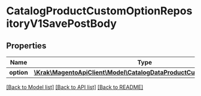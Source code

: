 # CatalogProductCustomOptionRepositoryV1SavePostBody

## Properties
Name | Type | Description | Notes
------------ | ------------- | ------------- | -------------
**option** | [**\Krak\MagentoApiClient\Model\CatalogDataProductCustomOptionInterface**](CatalogDataProductCustomOptionInterface.md) |  | 

[[Back to Model list]](../README.md#documentation-for-models) [[Back to API list]](../README.md#documentation-for-api-endpoints) [[Back to README]](../README.md)


